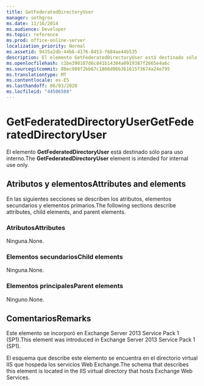 ```yaml
---
title: GetFederatedDirectoryUser
manager: sethgros
ms.date: 11/16/2014
ms.audience: Developer
ms.topic: reference
ms.prod: office-online-server
localization_priority: Normal
ms.assetid: 9435a2db-44b6-4176-8453-f684ae44b535
description: El elemento GetFederatedDirectoryUser está destinado sólo para uso interno.
ms.openlocfilehash: c1be390107d6c841b14384a0919387f2665e4a6c
ms.sourcegitcommit: 88ec988f2bb67c1866d06b361615f3674a24e795
ms.translationtype: MT
ms.contentlocale: es-ES
ms.lasthandoff: 06/03/2020
ms.locfileid: "44506508"
---
```

# <a name="getfederateddirectoryuser"></a><span data-ttu-id="2b3de-103">GetFederatedDirectoryUser</span><span class="sxs-lookup"><span data-stu-id="2b3de-103">GetFederatedDirectoryUser</span></span>

<span data-ttu-id="2b3de-104">El elemento **GetFederatedDirectoryUser** está destinado sólo para uso interno.</span><span class="sxs-lookup"><span data-stu-id="2b3de-104">The **GetFederatedDirectoryUser** element is intended for internal use only.</span></span> 

## <a name="attributes-and-elements"></a><span data-ttu-id="2b3de-105">Atributos y elementos</span><span class="sxs-lookup"><span data-stu-id="2b3de-105">Attributes and elements</span></span>

<span data-ttu-id="2b3de-106">En las siguientes secciones se describen los atributos, elementos secundarios y elementos primarios.</span><span class="sxs-lookup"><span data-stu-id="2b3de-106">The following sections describe attributes, child elements, and parent elements.</span></span>
  
### <a name="attributes"></a><span data-ttu-id="2b3de-107">Atributos</span><span class="sxs-lookup"><span data-stu-id="2b3de-107">Attributes</span></span>

<span data-ttu-id="2b3de-108">Ninguna.</span><span class="sxs-lookup"><span data-stu-id="2b3de-108">None.</span></span>
  
### <a name="child-elements"></a><span data-ttu-id="2b3de-109">Elementos secundarios</span><span class="sxs-lookup"><span data-stu-id="2b3de-109">Child elements</span></span>

<span data-ttu-id="2b3de-110">Ninguna.</span><span class="sxs-lookup"><span data-stu-id="2b3de-110">None.</span></span>
  
### <a name="parent-elements"></a><span data-ttu-id="2b3de-111">Elementos principales</span><span class="sxs-lookup"><span data-stu-id="2b3de-111">Parent elements</span></span>

<span data-ttu-id="2b3de-112">Ninguno.</span><span class="sxs-lookup"><span data-stu-id="2b3de-112">None.</span></span>
  
## <a name="remarks"></a><span data-ttu-id="2b3de-113">Comentarios</span><span class="sxs-lookup"><span data-stu-id="2b3de-113">Remarks</span></span>

<span data-ttu-id="2b3de-114">Este elemento se incorporó en Exchange Server 2013 Service Pack 1 (SP1).</span><span class="sxs-lookup"><span data-stu-id="2b3de-114">This element was introduced in Exchange Server 2013 Service Pack 1 (SP1).</span></span>
  
<span data-ttu-id="2b3de-115">El esquema que describe este elemento se encuentra en el directorio virtual IIS que hospeda los servicios Web Exchange.</span><span class="sxs-lookup"><span data-stu-id="2b3de-115">The schema that describes this element is located in the IIS virtual directory that hosts Exchange Web Services.</span></span>
  

